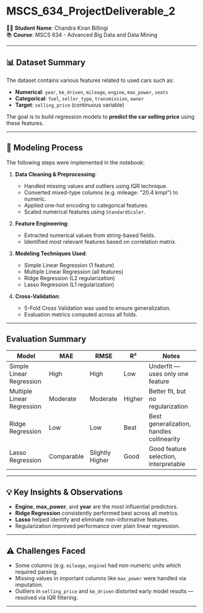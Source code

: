 
# MSCS_634_ProjectDeliverable_2

👨‍💻 **Student Name**: Chandra Kiran Billingi  
📚 **Course**: MSCS 634 - Advanced Big Data and Data Mining  

---


## 📊 Dataset Summary

The dataset contains various features related to used cars such as:

- **Numerical**: `year`, `km_driven`, `mileage`, `engine`, `max_power`, `seats`
- **Categorical**: `fuel`, `seller_type`, `transmission`, `owner`
- **Target**: `selling_price` (continuous variable)

The goal is to build regression models to **predict the car selling price** using these features.

---

## 🔧 Modeling Process

The following steps were implemented in the notebook:

1. **Data Cleaning & Preprocessing**:
   - Handled missing values and outliers using IQR technique.
   - Converted mixed-type columns (e.g. mileage: "20.4 kmpl") to numeric.
   - Applied one-hot encoding to categorical features.
   - Scaled numerical features using `StandardScaler`.

2. **Feature Engineering**:
   - Extracted numerical values from string-based fields.
   - Identified most relevant features based on correlation matrix.

3. **Modeling Techniques Used**:
   - Simple Linear Regression (1 feature)
   - Multiple Linear Regression (all features)
   - Ridge Regression (L2 regularization)
   - Lasso Regression (L1 regularization)

4. **Cross-Validation**:
   - 5-Fold Cross Validation was used to ensure generalization.
   - Evaluation metrics computed across all folds.


---

##  Evaluation Summary

| Model                   | MAE     | RMSE    | R²     | Notes                                   |
|------------------------|---------|---------|--------|-----------------------------------------|
| Simple Linear Regression | High    | High    | Low    | Underfit — uses only one feature        |
| Multiple Linear Regression | Moderate| Moderate| Higher | Better fit, but no regularization       |
| Ridge Regression         | Low     | Low     | Best   | Best generalization, handles collinearity |
| Lasso Regression         | Comparable | Slightly Higher | Good | Good feature selection, interpretable   |

---

## 💡 Key Insights & Observations

- **Engine**, **max_power**, and **year** are the most influential predictors.
- **Ridge Regression** consistently performed best across all metrics.
- **Lasso** helped identify and eliminate non-informative features.
- Regularization improved performance over plain linear regression.

---

## ⚠️ Challenges Faced

- Some columns (e.g. `mileage`, `engine`) had non-numeric units which required parsing.
- Missing values in important columns like `max_power` were handled via imputation.
- Outliers in `selling_price` and `km_driven` distorted early model results — resolved via IQR filtering.

---
